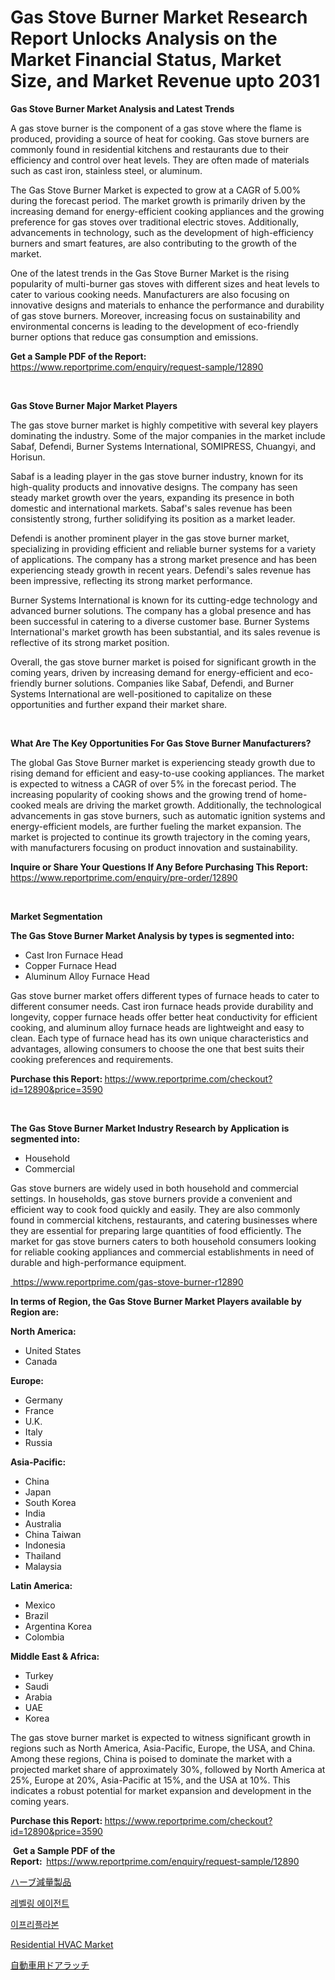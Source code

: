 <p><h1>Gas Stove Burner Market Research Report Unlocks Analysis on the Market Financial Status, Market Size, and Market Revenue upto 2031</h1></p><p><strong>Gas Stove Burner Market Analysis and Latest Trends</strong></p>
<p><p>A gas stove burner is the component of a gas stove where the flame is produced, providing a source of heat for cooking. Gas stove burners are commonly found in residential kitchens and restaurants due to their efficiency and control over heat levels. They are often made of materials such as cast iron, stainless steel, or aluminum.</p><p>The Gas Stove Burner Market is expected to grow at a CAGR of 5.00% during the forecast period. The market growth is primarily driven by the increasing demand for energy-efficient cooking appliances and the growing preference for gas stoves over traditional electric stoves. Additionally, advancements in technology, such as the development of high-efficiency burners and smart features, are also contributing to the growth of the market.</p><p>One of the latest trends in the Gas Stove Burner Market is the rising popularity of multi-burner gas stoves with different sizes and heat levels to cater to various cooking needs. Manufacturers are also focusing on innovative designs and materials to enhance the performance and durability of gas stove burners. Moreover, increasing focus on sustainability and environmental concerns is leading to the development of eco-friendly burner options that reduce gas consumption and emissions.</p></p>
<p><strong>Get a Sample PDF of the Report:&nbsp;</strong> <a href="https://www.reportprime.com/enquiry/request-sample/12890">https://www.reportprime.com/enquiry/request-sample/12890</a></p>
<p>&nbsp;</p>
<p><strong>Gas Stove Burner Major Market Players</strong></p>
<p><p>The gas stove burner market is highly competitive with several key players dominating the industry. Some of the major companies in the market include Sabaf, Defendi, Burner Systems International, SOMIPRESS, Chuangyi, and Horisun.</p><p>Sabaf is a leading player in the gas stove burner industry, known for its high-quality products and innovative designs. The company has seen steady market growth over the years, expanding its presence in both domestic and international markets. Sabaf's sales revenue has been consistently strong, further solidifying its position as a market leader.</p><p>Defendi is another prominent player in the gas stove burner market, specializing in providing efficient and reliable burner systems for a variety of applications. The company has a strong market presence and has been experiencing steady growth in recent years. Defendi's sales revenue has been impressive, reflecting its strong market performance.</p><p>Burner Systems International is known for its cutting-edge technology and advanced burner solutions. The company has a global presence and has been successful in catering to a diverse customer base. Burner Systems International's market growth has been substantial, and its sales revenue is reflective of its strong market position.</p><p>Overall, the gas stove burner market is poised for significant growth in the coming years, driven by increasing demand for energy-efficient and eco-friendly burner solutions. Companies like Sabaf, Defendi, and Burner Systems International are well-positioned to capitalize on these opportunities and further expand their market share.</p></p>
<p>&nbsp;</p>
<p><strong>What Are The Key Opportunities For Gas Stove Burner Manufacturers?</strong></p>
<p><p>The global Gas Stove Burner market is experiencing steady growth due to rising demand for efficient and easy-to-use cooking appliances. The market is expected to witness a CAGR of over 5% in the forecast period. The increasing popularity of cooking shows and the growing trend of home-cooked meals are driving the market growth. Additionally, the technological advancements in gas stove burners, such as automatic ignition systems and energy-efficient models, are further fueling the market expansion. The market is projected to continue its growth trajectory in the coming years, with manufacturers focusing on product innovation and sustainability.</p></p>
<p><strong>Inquire or Share Your Questions If Any Before Purchasing This Report:</strong> <a href="https://www.reportprime.com/enquiry/pre-order/12890">https://www.reportprime.com/enquiry/pre-order/12890</a></p>
<p>&nbsp;</p>
<p><strong>Market Segmentation</strong></p>
<p><strong>The Gas Stove Burner Market Analysis by types is segmented into:</strong></p>
<p><ul><li>Cast Iron Furnace Head</li><li>Copper Furnace Head</li><li>Aluminum Alloy Furnace Head</li></ul></p>
<p><p>Gas stove burner market offers different types of furnace heads to cater to different consumer needs. Cast iron furnace heads provide durability and longevity, copper furnace heads offer better heat conductivity for efficient cooking, and aluminum alloy furnace heads are lightweight and easy to clean. Each type of furnace head has its own unique characteristics and advantages, allowing consumers to choose the one that best suits their cooking preferences and requirements.</p></p>
<p><strong>Purchase this Report:&nbsp;</strong><a href="https://www.reportprime.com/checkout?id=12890&price=3590">https://www.reportprime.com/checkout?id=12890&price=3590</a></p>
<p>&nbsp;</p>
<p><strong>The Gas Stove Burner Market Industry Research by Application is segmented into:</strong></p>
<p><ul><li>Household</li><li>Commercial</li></ul></p>
<p><p>Gas stove burners are widely used in both household and commercial settings. In households, gas stove burners provide a convenient and efficient way to cook food quickly and easily. They are also commonly found in commercial kitchens, restaurants, and catering businesses where they are essential for preparing large quantities of food efficiently. The market for gas stove burners caters to both household consumers looking for reliable cooking appliances and commercial establishments in need of durable and high-performance equipment.</p></p>
<p><a href="https://www.reportprime.com/gas-stove-burner-r12890">&nbsp;https://www.reportprime.com/gas-stove-burner-r12890</a></p>
<p><strong>In terms of Region, the Gas Stove Burner Market Players available by Region are:</strong></p>
<p>
    <p> <strong> North America: </strong>
        <ul>
            <li>United States</li>
            <li>Canada</li>
        </ul>
        </p> 
    <p> <strong> Europe: </strong>
        <ul>
            <li>Germany</li>
            <li>France</li>
            <li>U.K.</li>
            <li>Italy</li>
            <li>Russia</li>
        </ul>
        </p> 
    <p> <strong> Asia-Pacific: </strong>
        <ul>
            <li>China</li>
            <li>Japan</li>
            <li>South Korea</li>
            <li>India</li>
            <li>Australia</li>
            <li>China Taiwan</li>
            <li>Indonesia</li>
            <li>Thailand</li>
            <li>Malaysia</li>
        </ul>
        </p> 
    <p> <strong> Latin America: </strong>
        <ul>
            <li>Mexico</li>
            <li>Brazil</li>
            <li>Argentina Korea</li>
            <li>Colombia</li>
        </ul>
        </p> 
    <p> <strong> Middle East & Africa: </strong>
        <ul>
            <li>Turkey</li>
            <li>Saudi</li>
            <li>Arabia</li>
            <li>UAE</li>
            <li>Korea</li>
        </ul>
    </p>
    </p>
<p><p>The gas stove burner market is expected to witness significant growth in regions such as North America, Asia-Pacific, Europe, the USA, and China. Among these regions, China is poised to dominate the market with a projected market share of approximately 30%, followed by North America at 25%, Europe at 20%, Asia-Pacific at 15%, and the USA at 10%. This indicates a robust potential for market expansion and development in the coming years.</p></p>
<p><strong>Purchase this Report: </strong><a href="https://www.reportprime.com/checkout?id=12890&price=3590">https://www.reportprime.com/checkout?id=12890&price=3590</a></p>
<p>&nbsp;<strong>Get a Sample PDF of the Report:&nbsp;&nbsp;</strong><a href="https://www.reportprime.com/enquiry/request-sample/12890">https://www.reportprime.com/enquiry/request-sample/12890</a></p>
<p><strong></strong></p>
<p><p><a href="https://medium.com/@shawnsmihv6/%E3%83%8F%E3%83%BC%E3%83%96%E7%B3%BB%E6%B8%9B%E9%87%8F%E8%A3%BD%E5%93%81%E5%B8%82%E5%A0%B4-%E7%AB%B6%E4%BA%89%E5%88%86%E6%9E%90-%E5%B8%82%E5%A0%B4%E5%8B%95%E5%90%91%E3%81%8A%E3%82%88%E3%81%B32031%E5%B9%B4%E3%81%BE%E3%81%A7%E3%81%AE%E4%BA%88%E6%B8%AC-1916a148d0fe">ハーブ減量製品</a></p><p><a href="https://medium.com/@cordiehyatt1/%ED%8F%89%EC%A4%80%ED%99%94%EC%A0%9C-%EC%8B%9C%EC%9E%A5-%EA%B7%9C%EB%AA%A8%EC%99%80-%EC%8B%9C%EC%9E%A5-%EB%8F%99%ED%96%A5-%EC%99%84%EC%A0%84%ED%95%9C-%EC%82%B0%EC%97%85-%EA%B0%9C%EC%9A%94-2024%EB%85%84%EB%B6%80%ED%84%B0-2031%EB%85%84%EA%B9%8C%EC%A7%80-57ba716b379a">레벨링 에이전트</a></p><p><a href="https://medium.com/@emmamoy1/ipriflavone-%EC%8B%9C%EC%9E%A5-%EA%B7%9C%EB%AA%A8-%EB%B0%8F-%EC%8B%9C%EC%9E%A5-%EB%8F%99%ED%96%A5-2024%EB%85%84%EB%B6%80%ED%84%B0-2031%EB%85%84%EA%B9%8C%EC%A7%80%EC%9D%98-%EC%99%84%EC%A0%84%ED%95%9C-%EC%82%B0%EC%97%85-%EA%B0%9C%EC%9A%94-ae0333b4b2e5">이프리플라본</a></p><p><a href="https://github.com/jhcraigie/Market-Research-Report-List-2/blob/main/residential-hvac-market.md">Residential HVAC Market</a></p><p><a href="https://github.com/adcxff01450218/Market-Research-Report-List-1/blob/main/105937120685.md">自動車用ドアラッチ</a></p></p>